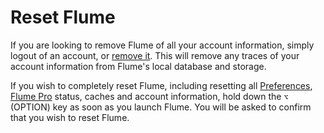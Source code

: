 # Reset Flume

If you are looking to remove Flume of all your account information, simply logout of an account, or [remove it](../preferences/accounts.md). This will remove any traces of your account information from Flume's local database and storage.

If you wish to completely reset Flume, including resetting all [Preferences](../preferences/preferences.md), [Flume Pro](../preferences/flumepro.md) status, caches and account information, hold down the `⌥` \(OPTION\) key as soon as you launch Flume. You will be asked to confirm that you wish to reset Flume.

